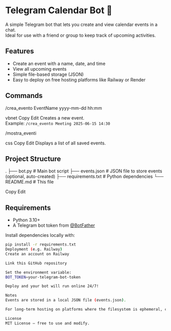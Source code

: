 # Telegram Calendar Bot 📅

A simple Telegram bot that lets you create and view calendar events in a chat.  
Ideal for use with a friend or group to keep track of upcoming activities.

## Features

- Create an event with a name, date, and time
- View all upcoming events
- Simple file-based storage (JSON)
- Easy to deploy on free hosting platforms like Railway or Render

## Commands

/crea_evento EventName yyyy-mm-dd hh:mm

vbnet
Copy
Edit
Creates a new event.  
Example: `/crea_evento Meeting 2025-06-15 14:30`

/mostra_eventi

css
Copy
Edit
Displays a list of all saved events.

## Project Structure

.
├── bot.py # Main bot script
├── events.json # JSON file to store events (optional, auto-created)
├── requirements.txt # Python dependencies
└── README.md # This file

Copy
Edit

## Requirements

- Python 3.10+
- A Telegram bot token from [@BotFather](https://t.me/BotFather)

Install dependencies locally with:

```bash
pip install -r requirements.txt
Deployment (e.g. Railway)
Create an account on Railway

Link this GitHub repository

Set the environment variable:
BOT_TOKEN=your-telegram-bot-token

Deploy and your bot will run online 24/7!

Notes
Events are stored in a local JSON file (events.json).

For long-term hosting on platforms where the filesystem is ephemeral, consider switching to a database like SQLite or PostgreSQL.

License
MIT License — free to use and modify.
